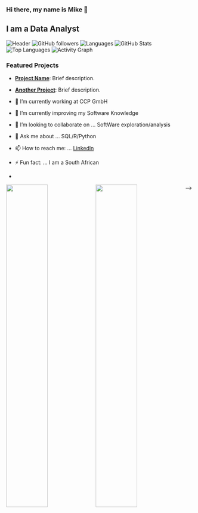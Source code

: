 
### Hi there, my name is Mike 👋
## I am a Data Analyst
![Header](https://example.com/your-header-image.png)
![GitHub followers](https://img.shields.io/github/followers/BarendBester?label=Followers&style=social)
![Languages](https://img.shields.io/github/languages/count/BarendBester/your-repo)
![GitHub Stats](https://github-readme-stats.vercel.app/api?username=BarendBester&show_icons=true&theme=radical)
![Top Languages](https://github-readme-stats.vercel.app/api/top-langs/?username=BarendBester&layout=compact&theme=radical)
![Activity Graph](https://github-readme-activity-graph.vercel.app/graph?username=BarendBester&theme=react-dark)
### Featured Projects
- [**Project Name**](https://github.com/BarendBester/project-repo): Brief description.
- [**Another Project**](https://github.com/BarendBester/another-repo): Brief description.





- 🔭 I’m currently working at CCP GmbH
- 🌱 I’m currently improving my Software Knowledge 
- 👯 I’m looking to collaborate on ... SoftWare exploration/analysis
- 💬 Ask me about ... SQL/R/Python
- 📫 How to reach me: ... [Linkedln](https://www.linkedin.com/in/mike-bester-0884a8187/)
- ⚡ Fun fact: ... I am a South African
- 
<img align="left" width="47%" src="https://github-readme-stats.vercel.app/api?username=BarendBester&show_icons=true&theme=radical" />
<img align="left" width="47%" src="https://github-readme-stats.vercel.app/api/top-langs/?username=BarendBester&langs_count=8" />




-->
